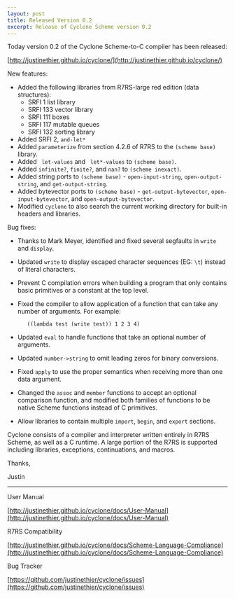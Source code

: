 ```yaml
---
layout: post
title: Released Version 0.2
excerpt: Release of Cyclone Scheme version 0.2
---
```


Today version 0.2 of the Cyclone Scheme-to-C compiler has been released: 

[http://justinethier.github.io/cyclone/](http://justinethier.github.io/cyclone/)

New features:

- Added the following libraries from R7RS-large red edition (data structures):
    - SRFI 1 list library
    - SRFI 133 vector library
    - SRFI 111 boxes
    - SRFI 117 mutable queues
    - SRFI 132 sorting library
- Added SRFI 2, `and-let*`
- Added `parameterize` from section 4.2.6 of R7RS to the `(scheme base)` library.
- Added ` let-values` and ` let*-values` to `(scheme base)`.
- Added `infinite?`, `finite?`, and `nan?` to `(scheme inexact)`.
- Added string ports to `(scheme base)` - `open-input-string`, `open-output-string`, and `get-output-string`.
- Added bytevector ports to `(scheme base)` - `get-output-bytevector`, `open-input-bytevector`, and `open-output-bytevector`.
- Modified `cyclone` to also search the current working directory for built-in headers and libraries.

Bug fixes:

- Thanks to Mark Meyer, identified and fixed several segfaults in `write` and `display`. 
- Updated `write` to display escaped character sequences (EG: `\t`) instead of literal characters.
- Prevent C compilation errors when building a program that only contains basic primitives or a constant at the top level.
- Fixed the compiler to allow application of a function that can take any number of arguments. For example:

         ((lambda test (write test)) 1 2 3 4)

- Updated `eval` to handle functions that take an optional number of arguments.
- Updated `number->string` to omit leading zeros for binary conversions.
- Fixed `apply` to use the proper semantics when receiving more than one data argument.
- Changed the `assoc` and `member` functions to accept an optional comparison function, and modified both families of functions to be native Scheme functions instead of C primitives.
- Allow libraries to contain multiple `import`, `begin`, and `export` sections.

Cyclone consists of a compiler and interpreter written entirely in R7RS Scheme, as well as a C runtime. A large portion of the R7RS is supported including libraries, exceptions, continuations, and macros. 

Thanks, 

Justin 

----------------- 
User Manual 

[http://justinethier.github.io/cyclone/docs/User-Manual](http://justinethier.github.io/cyclone/docs/User-Manual)

R7RS Compatibility 

[http://justinethier.github.io/cyclone/docs/Scheme-Language-Compliance](http://justinethier.github.io/cyclone/docs/Scheme-Language-Compliance)

Bug Tracker 

[https://github.com/justinethier/cyclone/issues](https://github.com/justinethier/cyclone/issues)


